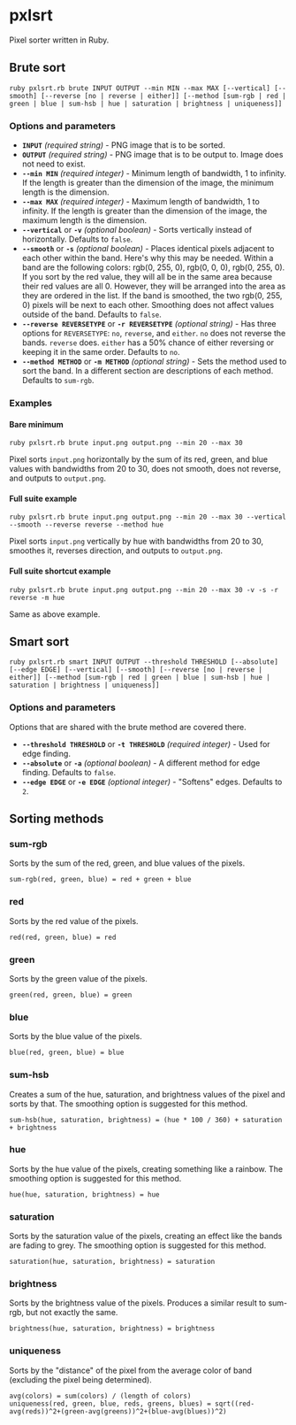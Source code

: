 pxlsrt
======

Pixel sorter written in Ruby.


## Brute sort ##

```
ruby pxlsrt.rb brute INPUT OUTPUT --min MIN --max MAX [--vertical] [--smooth] [--reverse [no | reverse | either]] [--method [sum-rgb | red | green | blue | sum-hsb | hue | saturation | brightness | uniqueness]]
```

### Options and parameters ###

* **`INPUT`** *(required string)* - PNG image that is to be sorted.
* **`OUTPUT`** *(required string)* - PNG image that is to be output to. Image does not need to exist.
* **`--min MIN`** *(required integer)* - Minimum length of bandwidth, 1 to infinity. If the length is greater than the dimension of the image, the minimum length is the dimension.
* **`--max MAX`** *(required integer)* - Maximum length of bandwidth, 1 to infinity. If the length is greater than the dimension of the image, the maximum length is the dimension.
* **`--vertical`** or **`-v`** *(optional boolean)* - Sorts vertically instead of horizontally. Defaults to `false`.
* **`--smooth`** or **`-s`** *(optional boolean)* - Places identical pixels adjacent to each other within the band. Here's why this may be needed. Within a band are the following colors: rgb(0, 255, 0), rgb(0, 0, 0), rgb(0, 255, 0). If you sort by the red value, they will all be in the same area because their red values are all 0. However, they will be arranged into the area as they are ordered in the list. If the band is smoothed, the two rgb(0, 255, 0) pixels will be next to each other. Smoothing does not affect values outside of the band. Defaults to `false`.
* **`--reverse REVERSETYPE`** or **`-r REVERSETYPE`** *(optional string)* - Has three options for `REVERSETYPE`: `no`, `reverse`, and `either`. `no` does not reverse the bands. `reverse` does. `either` has a 50% chance of either reversing or keeping it in the same order. Defaults to `no`.
* **`--method METHOD`** or **`-m METHOD`** *(optional string)* - Sets the method used to sort the band. In a different section are descriptions of each method. Defaults to `sum-rgb`.

### Examples ###

#### Bare minimum ####

```
ruby pxlsrt.rb brute input.png output.png --min 20 --max 30
```

Pixel sorts `input.png` horizontally by the sum of its red, green, and blue values with bandwidths from 20 to 30, does not smooth, does not reverse, and outputs to `output.png`.

#### Full suite example ####

```
ruby pxlsrt.rb brute input.png output.png --min 20 --max 30 --vertical --smooth --reverse reverse --method hue
```

Pixel sorts `input.png` vertically by hue with bandwidths from 20 to 30, smoothes it, reverses direction, and outputs to `output.png`.

#### Full suite shortcut example ####

```
ruby pxlsrt.rb brute input.png output.png --min 20 --max 30 -v -s -r reverse -m hue
```

Same as above example.

## Smart sort ##

```
ruby pxlsrt.rb smart INPUT OUTPUT --threshold THRESHOLD [--absolute] [--edge EDGE] [--vertical] [--smooth] [--reverse [no | reverse | either]] [--method [sum-rgb | red | green | blue | sum-hsb | hue | saturation | brightness | uniqueness]]
```

### Options and parameters ###

Options that are shared with the brute method are covered there.

* **`--threshold THRESHOLD`** or **`-t THRESHOLD`** *(required integer)* - Used for edge finding.
* **`--absolute`** or **`-a`** *(optional boolean)* - A different method for edge finding. Defaults to `false`.
* **`--edge EDGE`** or **`-e EDGE`** *(optional integer)* - "Softens" edges. Defaults to `2`.

## Sorting methods ##

### sum-rgb ###

Sorts by the sum of the red, green, and blue values of the pixels.

```
sum-rgb(red, green, blue) = red + green + blue
```

### red ###

Sorts by the red value of the pixels.

```
red(red, green, blue) = red
```

### green ###

Sorts by the green value of the pixels.

```
green(red, green, blue) = green
```

### blue ###

Sorts by the blue value of the pixels.

```
blue(red, green, blue) = blue
```

### sum-hsb ###

Creates a sum of the hue, saturation, and brightness values of the pixel and sorts by that. The smoothing option is suggested for this method.

```
sum-hsb(hue, saturation, brightness) = (hue * 100 / 360) + saturation + brightness
```

### hue ###

Sorts by the hue value of the pixels, creating something like a rainbow. The smoothing option is suggested for this method.

```
hue(hue, saturation, brightness) = hue
```

### saturation ###

Sorts by the saturation value of the pixels, creating an effect like the bands are fading to grey. The smoothing option is suggested for this method.

```
saturation(hue, saturation, brightness) = saturation
```

### brightness ###

Sorts by the brightness value of the pixels. Produces a similar result to sum-rgb, but not exactly the same.

```
brightness(hue, saturation, brightness) = brightness
```

### uniqueness ###

Sorts by the "distance" of the pixel from the average color of band (excluding the pixel being determined).

```
avg(colors) = sum(colors) / (length of colors)
uniqueness(red, green, blue, reds, greens, blues) = sqrt((red-avg(reds))^2+(green-avg(greens))^2+(blue-avg(blues))^2)
```
